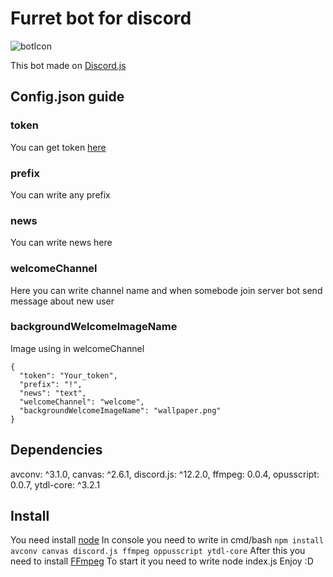 # Furret bot for discord
![botIcon](botIcon.png)

This bot made on [Discord.js](https://github.com/discordjs/discord.js)
## Config.json guide
### token
You can get token [here](https://discord.com/developers/applications)
### prefix
You can write any prefix
### news
You can write news here
### welcomeChannel
Here you can write channel name and when somebode join server bot send message about new user
### backgroundWelcomeImageName
Image using in welcomeChannel
```
{
  "token": "Your_token",
  "prefix": "!",
  "news": "text",
  "welcomeChannel": "welcome",
  "backgroundWelcomeImageName": "wallpaper.png"
}
```
## Dependencies
avconv: ^3.1.0,
canvas: ^2.6.1,
discord.js: ^12.2.0,
ffmpeg: 0.0.4,
opusscript: 0.0.7,
ytdl-core: ^3.2.1
## Install
You need install [node](https://nodejs.org/en/)
In console you need to write in cmd/bash
```npm install avconv canvas discord.js ffmpeg oppusscript ytdl-core```
After this you need to install [FFmpeg](https://ffmpeg.org/download.html)
To start it you need to write node index.js
Enjoy :D
